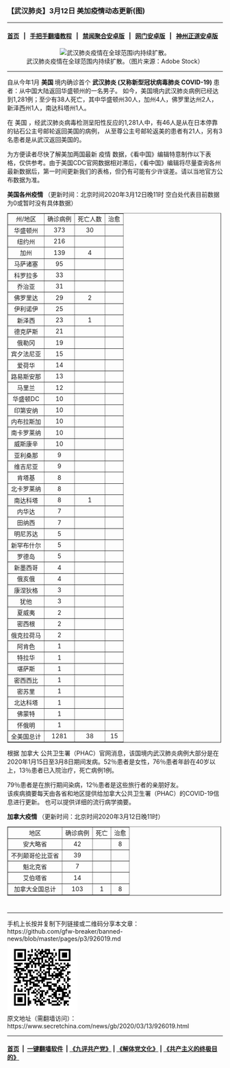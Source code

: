 ### 【武汉肺炎】3月12日 美加疫情动态更新(图)
------------------------

#### [首页](https://github.com/gfw-breaker/banned-news/blob/master/README.md) &nbsp;&nbsp;|&nbsp;&nbsp; [手把手翻墙教程](https://github.com/gfw-breaker/guides/wiki) &nbsp;&nbsp;|&nbsp;&nbsp; [禁闻聚合安卓版](https://github.com/gfw-breaker/bn-android) &nbsp;&nbsp;|&nbsp;&nbsp; [网门安卓版](https://github.com/oGate2/oGate) &nbsp;&nbsp;|&nbsp;&nbsp; [神州正道安卓版](https://github.com/SzzdOgate/update) 



<div class="article_right" style="fone-color:#000">
 <p style="text-align:center">
  <img alt="武汉肺炎疫情在全球范围i内持续扩散。" src="//img3.secretchina.com/pic/2020/2-8/p2622791a802650165-ss.jpg" style="height:337px; width:600px"/>
  <br>
   武汉肺炎疫情在全球范围内持续扩散。（图片来源：Adobe Stock）
   <span id="hideid" name="hideid" style="color:red;display:none;">
    <span href="https://www.secretchina.com">
    </span>
   </span>
  </br>
 </p>
 <div id="txt-mid1-t21-2017">
  

---


  </div>
 </div>
 <p>
  自从今年1月
  <strong>
   美国
  </strong>
  境内确诊首个
  <strong>
   <span href="https://www.secretchina.com/news/gb/tag/武汉肺炎" target="_blank">
    武汉肺炎
   </span>
   (又称新型冠状病毒肺炎 COVID-19)
  </strong>
  患者：从中国大陆返回华盛顿州的一名男子。 如今，美国境内武汉肺炎病例已经达到1,281例；至少有38人死亡，其中华盛顿州30人，加州4人，佛罗里达州2人，新泽西州1人，南达科塔州1人。
  <span id="hideid" name="hideid" style="color:red;display:none;">
   <span href="https://www.secretchina.com">
   </span>
  </span>
 </p>
 <p>
  在
  <span href="https://www.secretchina.com/news/gb/tag/美国" target="_blank">
   美国
  </span>
  ，经武汉肺炎病毒检测呈阳性反应的1,281人中，有46人是从在日本停靠的钻石公主号邮轮返回美国的病例， 从至尊公主号邮轮返美的患者有21人，另有3名患者是从武汉返回美国的。
 </p>
 <p>
  为方便读者尽快了解美加两国最新
  <span href="https://www.secretchina.com/news/gb/tag/疫情" target="_blank">
   疫情
  </span>
  数据，《看中国》编辑特意制作以下表格，仅供参考。由于美国CDC官网数据相对滞后，《看中国》编辑将尽量查询各州最新数据后，第一时间更新我们的表格，但仍有可能有少许误差。请以当地官方公布数据为准。
 </p>
 <p>
  <strong>
   美国各州疫情
  </strong>
  （更新时间：北京时间2020年3月12日晚11时 空白处代表目前数据为0或暂时没有具体数据）
 </p>
 <table border="1" cellpadding="1" cellspacing="1" style="width:500px">
  <tbody>
   <tr>
    <td style="text-align:center">
     州/地区
    </td>
    <td style="text-align:center">
     确诊病例
    </td>
    <td style="text-align:center">
     死亡人数
    </td>
    <td style="text-align:center">
     治愈
    </td>
   </tr>
   <tr>
    <td style="text-align:center">
     华盛顿州
    </td>
    <td style="text-align:center">
     373
    </td>
    <td style="text-align:center">
     30
    </td>
    <td style="text-align:center">
    </td>
   </tr>
   <tr>
    <td style="text-align:center">
     纽约州
    </td>
    <td style="text-align:center">
     216
    </td>
    <td style="text-align:center">
    </td>
    <td style="text-align:center">
    </td>
   </tr>
   <tr>
    <td style="text-align:center">
     加州
    </td>
    <td style="text-align:center">
     139
    </td>
    <td style="text-align:center">
     4
    </td>
    <td style="text-align:center">
    </td>
   </tr>
   <tr>
    <td style="text-align:center">
     马萨诸塞
    </td>
    <td style="text-align:center">
     95
    </td>
    <td style="text-align:center">
    </td>
    <td style="text-align:center">
    </td>
   </tr>
   <tr>
    <td style="text-align:center">
     科罗拉多
    </td>
    <td style="text-align:center">
     33
    </td>
    <td style="text-align:center">
    </td>
    <td style="text-align:center">
    </td>
   </tr>
   <tr>
    <td style="text-align:center">
     乔治亚
    </td>
    <td style="text-align:center">
     31
    </td>
    <td style="text-align:center">
    </td>
    <td style="text-align:center">
    </td>
   </tr>
   <tr>
    <td style="text-align:center">
     佛罗里达
    </td>
    <td style="text-align:center">
     29
    </td>
    <td style="text-align:center">
     2
    </td>
    <td style="text-align:center">
    </td>
   </tr>
   <tr>
    <td style="text-align:center">
     伊利诺伊
    </td>
    <td style="text-align:center">
     25
    </td>
    <td style="text-align:center">
    </td>
    <td style="text-align:center">
    </td>
   </tr>
   <tr>
    <td style="text-align:center">
     新泽西
    </td>
    <td style="text-align:center">
     23
    </td>
    <td style="text-align:center">
     1
    </td>
    <td style="text-align:center">
    </td>
   </tr>
   <tr>
    <td style="text-align:center">
     德克萨斯
    </td>
    <td style="text-align:center">
     21
    </td>
    <td style="text-align:center">
    </td>
    <td style="text-align:center">
    </td>
   </tr>
   <tr>
    <td style="text-align:center">
     俄勒冈
    </td>
    <td style="text-align:center">
     19
    </td>
    <td style="text-align:center">
    </td>
    <td style="text-align:center">
    </td>
   </tr>
   <tr>
    <td style="text-align:center">
     宾夕法尼亚
    </td>
    <td style="text-align:center">
     15
    </td>
    <td style="text-align:center">
    </td>
    <td style="text-align:center">
    </td>
   </tr>
   <tr>
    <td style="text-align:center">
     爱荷华
    </td>
    <td style="text-align:center">
     14
    </td>
    <td style="text-align:center">
    </td>
    <td style="text-align:center">
    </td>
   </tr>
   <tr>
    <td style="text-align:center">
     路易斯安那
    </td>
    <td style="text-align:center">
     13
    </td>
    <td style="text-align:center">
    </td>
    <td style="text-align:center">
    </td>
   </tr>
   <tr>
    <td style="text-align:center">
     马里兰
    </td>
    <td style="text-align:center">
     12
    </td>
    <td style="text-align:center">
    </td>
    <td style="text-align:center">
    </td>
   </tr>
   <tr>
    <td style="text-align:center">
     华盛顿DC
    </td>
    <td style="text-align:center">
     10
    </td>
    <td style="text-align:center">
    </td>
    <td style="text-align:center">
    </td>
   </tr>
   <tr>
    <td style="text-align:center">
     印第安纳
    </td>
    <td style="text-align:center">
     10
    </td>
    <td style="text-align:center">
    </td>
    <td style="text-align:center">
    </td>
   </tr>
   <tr>
    <td style="text-align:center">
     内布拉斯加
    </td>
    <td style="text-align:center">
     10
    </td>
    <td style="text-align:center">
    </td>
    <td style="text-align:center">
    </td>
   </tr>
   <tr>
    <td style="text-align:center">
     南卡罗莱纳
    </td>
    <td style="text-align:center">
     10
    </td>
    <td style="text-align:center">
    </td>
    <td style="text-align:center">
    </td>
   </tr>
   <tr>
    <td style="text-align:center">
     威斯康辛
    </td>
    <td style="text-align:center">
     10
    </td>
    <td style="text-align:center">
    </td>
    <td style="text-align:center">
    </td>
   </tr>
   <tr>
    <td style="text-align:center">
     亚利桑那
    </td>
    <td style="text-align:center">
     9
    </td>
    <td style="text-align:center">
    </td>
    <td style="text-align:center">
    </td>
   </tr>
   <tr>
    <td style="text-align:center">
     维吉尼亚
    </td>
    <td style="text-align:center">
     9
    </td>
    <td style="text-align:center">
    </td>
    <td style="text-align:center">
    </td>
   </tr>
   <tr>
    <td style="text-align:center">
     肯塔基
    </td>
    <td style="text-align:center">
     8
    </td>
    <td style="text-align:center">
    </td>
    <td style="text-align:center">
    </td>
   </tr>
   <tr>
    <td style="text-align:center">
     北卡罗莱纳
    </td>
    <td style="text-align:center">
     8
    </td>
    <td style="text-align:center">
    </td>
    <td style="text-align:center">
    </td>
   </tr>
   <tr>
    <td style="text-align:center">
     南达科塔
    </td>
    <td style="text-align:center">
     8
    </td>
    <td style="text-align:center">
     1
    </td>
    <td style="text-align:center">
    </td>
   </tr>
   <tr>
    <td style="text-align:center">
     内华达
    </td>
    <td style="text-align:center">
     7
    </td>
    <td style="text-align:center">
    </td>
    <td style="text-align:center">
    </td>
   </tr>
   <tr>
    <td style="text-align:center">
     田纳西
    </td>
    <td style="text-align:center">
     7
    </td>
    <td style="text-align:center">
    </td>
    <td style="text-align:center">
    </td>
   </tr>
   <tr>
    <td style="text-align:center">
     明尼苏达
    </td>
    <td style="text-align:center">
     5
    </td>
    <td style="text-align:center">
    </td>
    <td style="text-align:center">
    </td>
   </tr>
   <tr>
    <td style="text-align:center">
     新罕布什尔
    </td>
    <td style="text-align:center">
     5
    </td>
    <td style="text-align:center">
    </td>
    <td style="text-align:center">
    </td>
   </tr>
   <tr>
    <td style="text-align:center">
     罗德岛
    </td>
    <td style="text-align:center">
     5
    </td>
    <td style="text-align:center">
    </td>
    <td style="text-align:center">
    </td>
   </tr>
   <tr>
    <td style="text-align:center">
     新墨西哥
    </td>
    <td style="text-align:center">
     4
    </td>
    <td style="text-align:center">
    </td>
    <td style="text-align:center">
    </td>
   </tr>
   <tr>
    <td style="text-align:center">
     俄亥俄
    </td>
    <td style="text-align:center">
     4
    </td>
    <td style="text-align:center">
    </td>
    <td style="text-align:center">
    </td>
   </tr>
   <tr>
    <td style="text-align:center">
     康涅狄格
    </td>
    <td style="text-align:center">
     3
    </td>
    <td style="text-align:center">
    </td>
    <td style="text-align:center">
    </td>
   </tr>
   <tr>
    <td style="text-align:center">
     犹他
    </td>
    <td style="text-align:center">
     3
    </td>
    <td style="text-align:center">
    </td>
    <td style="text-align:center">
    </td>
   </tr>
   <tr>
    <td style="text-align:center">
     夏威夷
    </td>
    <td style="text-align:center">
     2
    </td>
    <td style="text-align:center">
    </td>
    <td style="text-align:center">
    </td>
   </tr>
   <tr>
    <td style="text-align:center">
     密西根
    </td>
    <td style="text-align:center">
     2
    </td>
    <td style="text-align:center">
    </td>
    <td style="text-align:center">
    </td>
   </tr>
   <tr>
    <td style="text-align:center">
     俄克拉荷马
    </td>
    <td style="text-align:center">
     2
    </td>
    <td style="text-align:center">
    </td>
    <td style="text-align:center">
    </td>
   </tr>
   <tr>
    <td style="text-align:center">
     阿肯色
    </td>
    <td style="text-align:center">
     1
    </td>
    <td style="text-align:center">
    </td>
    <td style="text-align:center">
    </td>
   </tr>
   <tr>
    <td style="text-align:center">
     特拉华
    </td>
    <td style="text-align:center">
     1
    </td>
    <td style="text-align:center">
    </td>
    <td style="text-align:center">
    </td>
   </tr>
   <tr>
    <td style="text-align:center">
     堪萨斯
    </td>
    <td style="text-align:center">
     1
    </td>
    <td style="text-align:center">
    </td>
    <td style="text-align:center">
    </td>
   </tr>
   <tr>
    <td style="text-align:center">
     密西西比
    </td>
    <td style="text-align:center">
     1
    </td>
    <td style="text-align:center">
    </td>
    <td style="text-align:center">
    </td>
   </tr>
   <tr>
    <td style="text-align:center">
     密苏里
    </td>
    <td style="text-align:center">
     1
    </td>
    <td style="text-align:center">
    </td>
    <td style="text-align:center">
    </td>
   </tr>
   <tr>
    <td style="text-align:center">
     北达科塔
    </td>
    <td style="text-align:center">
     1
    </td>
    <td style="text-align:center">
    </td>
    <td style="text-align:center">
    </td>
   </tr>
   <tr>
    <td style="text-align:center">
     佛蒙特
    </td>
    <td style="text-align:center">
     1
    </td>
    <td style="text-align:center">
    </td>
    <td style="text-align:center">
    </td>
   </tr>
   <tr>
    <td style="text-align:center">
     怀俄明
    </td>
    <td style="text-align:center">
     1
    </td>
    <td style="text-align:center">
    </td>
    <td style="text-align:center">
    </td>
   </tr>
   <tr>
    <td style="text-align:center">
     全美国总计
    </td>
    <td style="text-align:center">
     1281
    </td>
    <td style="text-align:center">
     38
    </td>
    <td style="text-align:center">
     15
    </td>
   </tr>
  </tbody>
 </table>
 <p>
  根据
  <span href="https://www.secretchina.com/news/gb/tag/加拿大" target="_blank">
   加拿大
  </span>
  公共卫生署（PHAC）官网消息，该国境内武汉肺炎病例大部分是在2020年1月15日至3月8日期间发病。52％患者是女性，76％患者年龄在40岁以上，13％患者已入院治疗，死亡病例1例。
 </p>
 <p>
  79％患者是在旅行期间染病，12％患者是这些旅行者的亲朋好友。
  <br>
   该疾病摘要每天由各省和地区提供给加拿大公共卫生署（PHAC）的COVID-19信息进行更新。 也可以提供详细的流行病学摘要。
  </br>
 </p>
 <p>
  <strong>
   加拿大疫情
  </strong>
  （更新时间：北京时间2020年3月12日晚11时）
 </p>
 <table border="1" cellpadding="1" cellspacing="1" style="width:500px">
  <tbody>
   <tr>
    <td style="text-align:center">
     地区
    </td>
    <td style="text-align:center">
     确诊病例
    </td>
    <td style="text-align:center">
     死亡
    </td>
    <td style="text-align:center">
     治愈
    </td>
   </tr>
   <tr>
    <td style="text-align:center">
     安大略省
    </td>
    <td style="text-align:center">
     42
    </td>
    <td style="text-align:center">
    </td>
    <td style="text-align:center">
     8
    </td>
   </tr>
   <tr>
    <td style="text-align:center">
     不列颠哥伦比亚省
    </td>
    <td style="text-align:center">
     39
    </td>
    <td style="text-align:center">
    </td>
    <td style="text-align:center">
    </td>
   </tr>
   <tr>
    <td style="text-align:center">
     魁北克省
    </td>
    <td style="text-align:center">
     7
    </td>
    <td style="text-align:center">
    </td>
    <td style="text-align:center">
    </td>
   </tr>
   <tr>
    <td style="text-align:center">
     艾伯塔省
    </td>
    <td style="text-align:center">
     14
    </td>
    <td style="text-align:center">
    </td>
    <td style="text-align:center">
    </td>
   </tr>
   <tr>
    <td style="text-align:center">
     加拿大全国总计
    </td>
    <td style="text-align:center">
     103
    </td>
    <td style="text-align:center">
     1
    </td>
    <td style="text-align:center">
     8
    </td>
   </tr>
  </tbody>
 </table>
 <center>
  <div>
   <div id="txt-mid2-t22-2017" style="display: block;  max-height: 351px;  overflow: hidden;">
    <div id="SC-21xxx">
    </div>
    <ins class="adsbygoogle" data-ad-client="ca-pub-1276641434651360" data-ad-format="auto" data-ad-slot="4301710469" data-full-width-responsive="true" style="display:block">
    </ins>
   </div>
  </div>
 </center>
 <div style="padding-top:12px;">
 </div>
</div>

<hr/>
手机上长按并复制下列链接或二维码分享本文章：<br/>
https://github.com/gfw-breaker/banned-news/blob/master/pages/p3/926019.md <br/>
<a href='https://github.com/gfw-breaker/banned-news/blob/master/pages/p3/926019.md'><img src='https://github.com/gfw-breaker/banned-news/blob/master/pages/p3/926019.md.png'/></a> <br/>
原文地址（需翻墙访问）：https://www.secretchina.com/news/gb/2020/03/13/926019.html


------------------------
#### [首页](https://github.com/gfw-breaker/banned-news/blob/master/README.md) &nbsp;|&nbsp; [一键翻墙软件](https://github.com/gfw-breaker/nogfw/blob/master/README.md) &nbsp;| [《九评共产党》](https://github.com/gfw-breaker/9ping.md/blob/master/README.md#九评之一评共产党是什么) | [《解体党文化》](https://github.com/gfw-breaker/jtdwh.md/blob/master/README.md) | [《共产主义的终极目的》](https://github.com/gfw-breaker/gczydzjmd.md/blob/master/README.md)


<img src='http://gfw-breaker.win/banned-news/pages/p3/926019.md' width='0px' height='0px'/>